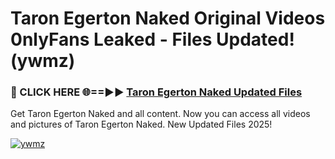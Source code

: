 # Taron Egerton Naked Original Videos 0nlyFans Leaked - Files Updated! (ywmz)

<h3>🔴 CLICK HERE 🌐==►► <a href="https://tinyurl.com/yckcrads" rel="nofollow">Taron Egerton Naked Updated Files</a></h3>

Get Taron Egerton Naked and all content. Now you can access all videos and pictures of Taron Egerton Naked. New Updated Files 2025!

[![ywmz](https://i.imgur.com/hpKpOFt.gif)](https://tinyurl.com/yckcrads)
